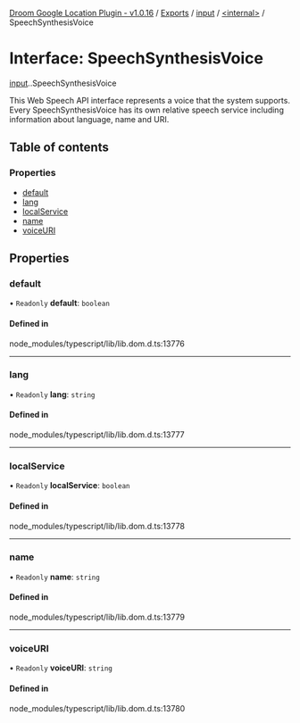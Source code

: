 [Droom Google Location Plugin - v1.0.16](../README.md) / [Exports](../modules.md) / [input](../modules/input.md) / [<internal\>](../modules/input._internal_.md) / SpeechSynthesisVoice

# Interface: SpeechSynthesisVoice

[input](../modules/input.md).[<internal>](../modules/input._internal_.md).SpeechSynthesisVoice

This Web Speech API interface represents a voice that the system supports. Every SpeechSynthesisVoice has its own relative speech service including information about language, name and URI.

## Table of contents

### Properties

- [default](input._internal_.SpeechSynthesisVoice.md#default)
- [lang](input._internal_.SpeechSynthesisVoice.md#lang)
- [localService](input._internal_.SpeechSynthesisVoice.md#localservice)
- [name](input._internal_.SpeechSynthesisVoice.md#name)
- [voiceURI](input._internal_.SpeechSynthesisVoice.md#voiceuri)

## Properties

### default

• `Readonly` **default**: `boolean`

#### Defined in

node_modules/typescript/lib/lib.dom.d.ts:13776

___

### lang

• `Readonly` **lang**: `string`

#### Defined in

node_modules/typescript/lib/lib.dom.d.ts:13777

___

### localService

• `Readonly` **localService**: `boolean`

#### Defined in

node_modules/typescript/lib/lib.dom.d.ts:13778

___

### name

• `Readonly` **name**: `string`

#### Defined in

node_modules/typescript/lib/lib.dom.d.ts:13779

___

### voiceURI

• `Readonly` **voiceURI**: `string`

#### Defined in

node_modules/typescript/lib/lib.dom.d.ts:13780
